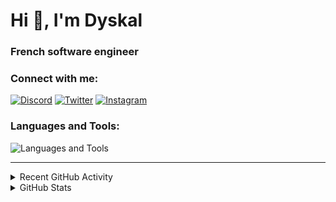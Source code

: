 # Hi 👋, I'm Dyskal

### French software engineer

### Connect with me:

[![Discord](https://skillicons.dev/icons?i=discord "@dyskal")](https://discordapp.com/users/200586202997325824)
[![Twitter](https://skillicons.dev/icons?i=twitter "@dyskal")](https://twitter.com/dyskal)
[![Instagram](https://skillicons.dev/icons?i=instagram "@dyskal")](https://instagram.com/dyskal)

### Languages and Tools:
![Languages and Tools](https://skillicons.dev/icons?i=java,kotlin,spring,js,ts,vue,idea,linux,git&perline=3)

---

<details>
<summary>Recent GitHub Activity</summary>

<!--START_SECTION:activity-->

1. 🚀 Published release [v1.2](https://github.com/Dyskal/ShareFix/releases/tag/v1.2) in [Dyskal/ShareFix](https://github.com/Dyskal/ShareFix)
2. 🗣 Commented on [#1342](https://github.com/OpenFeign/querydsl/issues/1342#issuecomment-3264109629) in [OpenFeign/querydsl](https://github.com/OpenFeign/querydsl)
3. 🗣 Commented on [#1342](https://github.com/OpenFeign/querydsl/issues/1342#issuecomment-3258594393) in [OpenFeign/querydsl](https://github.com/OpenFeign/querydsl)
4. 🗣 Commented on [#1342](https://github.com/OpenFeign/querydsl/issues/1342#issuecomment-3258423588) in [OpenFeign/querydsl](https://github.com/OpenFeign/querydsl)
5. ❗ Opened issue [#22017](https://github.com/vuetifyjs/vuetify/issues/22017) in [vuetifyjs/vuetify](https://github.com/vuetifyjs/vuetify)

<!--END_SECTION:activity-->

</details>

<details>
<summary>GitHub Stats</summary>

![GitHub Stats](https://github-readme-stats.vercel.app/api/top-langs?username=dyskal&show_icons=true&locale=en&layout=compact&card_width=445&langs_count=10&hide_borders=true)
![GitHub Stats](https://github-readme-stats.vercel.app/api?username=dyskal&show_icons=true&locale=en&include_all_commits=true&hide_borders=true)
</details>

